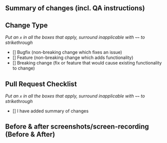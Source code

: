## Summary of changes (incl. QA instructions)

## Change Type

_Put an `x` in all the boxes that apply, surround inapplicable with **`~~`** to strikethrough_

- [] Bugfix (non-breaking change which fixes an issue)
- [] Feature (non-breaking change which adds functionality)
- [] Breaking change (fix or feature that would cause existing functionality to change)

## Pull Request Checklist

_Put an `x` in all the boxes that apply, surround inapplicable with **`~~`** to strikethrough_

- [] I have added summary of changes

## Before & after screenshots/screen-recording (Before & After)
